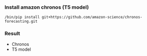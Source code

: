 ### Install amazon chronos (T5 model)

```
/bin/pip install git+https://github.com/amazon-science/chronos-forecasting.git
```

### Result
* Chronos 
* T5 model

<img src='' />
